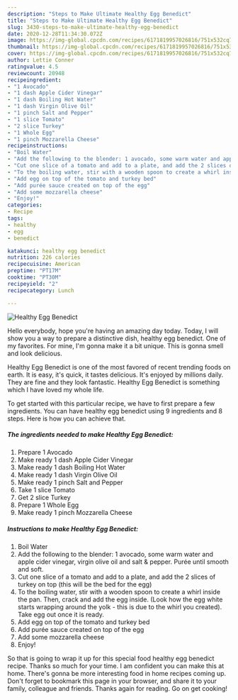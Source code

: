 ```yaml
---
description: "Steps to Make Ultimate Healthy Egg Benedict"
title: "Steps to Make Ultimate Healthy Egg Benedict"
slug: 3430-steps-to-make-ultimate-healthy-egg-benedict
date: 2020-12-28T11:34:30.072Z
image: https://img-global.cpcdn.com/recipes/6171819957026816/751x532cq70/healthy-egg-benedict-recipe-main-photo.jpg
thumbnail: https://img-global.cpcdn.com/recipes/6171819957026816/751x532cq70/healthy-egg-benedict-recipe-main-photo.jpg
cover: https://img-global.cpcdn.com/recipes/6171819957026816/751x532cq70/healthy-egg-benedict-recipe-main-photo.jpg
author: Lettie Conner
ratingvalue: 4.5
reviewcount: 20948
recipeingredient:
- "1 Avocado"
- "1 dash Apple Cider Vinegar"
- "1 dash Boiling Hot Water"
- "1 dash Virgin Olive Oil"
- "1 pinch Salt and Pepper"
- "1 slice Tomato"
- "2 slice Turkey"
- "1 Whole Egg"
- "1 pinch Mozzarella Cheese"
recipeinstructions:
- "Boil Water"
- "Add the following to the blender: 1 avocado, some warm water and apple cider vinegar, virgin olive oil and salt &amp; pepper. Purée until smooth and soft."
- "Cut one slice of a tomato and add to a plate, and add the 2 slices of turkey on top (this will be the bed for the egg)"
- "To the boiling water, stir with a wooden spoon to create a whirl inside the pan. Then, crack and add the egg inside. (Look how the egg white starts wrapping around the yolk - this is due to the whirl you created). Take egg out once it is ready."
- "Add egg on top of the tomato and turkey bed"
- "Add purée sauce created on top of the egg"
- "Add some mozzarella cheese"
- "Enjoy!"
categories:
- Recipe
tags:
- healthy
- egg
- benedict

katakunci: healthy egg benedict 
nutrition: 226 calories
recipecuisine: American
preptime: "PT17M"
cooktime: "PT30M"
recipeyield: "2"
recipecategory: Lunch

---
```



![Healthy Egg Benedict](https://img-global.cpcdn.com/recipes/6171819957026816/751x532cq70/healthy-egg-benedict-recipe-main-photo.jpg)

Hello everybody, hope you're having an amazing day today. Today, I will show you a way to prepare a distinctive dish, healthy egg benedict. One of my favorites. For mine, I'm gonna make it a bit unique. This is gonna smell and look delicious.



Healthy Egg Benedict is one of the most favored of recent trending foods on earth. It is easy, it's quick, it tastes delicious. It's enjoyed by millions daily. They are fine and they look fantastic. Healthy Egg Benedict is something which I have loved my whole life.


To get started with this particular recipe, we have to first prepare a few ingredients. You can have healthy egg benedict using 9 ingredients and 8 steps. Here is how you can achieve that.

<!--inarticleads1-->

##### The ingredients needed to make Healthy Egg Benedict:

1. Prepare 1 Avocado
1. Make ready 1 dash Apple Cider Vinegar
1. Make ready 1 dash Boiling Hot Water
1. Make ready 1 dash Virgin Olive Oil
1. Make ready 1 pinch Salt and Pepper
1. Take 1 slice Tomato
1. Get 2 slice Turkey
1. Prepare 1 Whole Egg
1. Make ready 1 pinch Mozzarella Cheese




<!--inarticleads2-->

##### Instructions to make Healthy Egg Benedict:

1. Boil Water
1. Add the following to the blender: 1 avocado, some warm water and apple cider vinegar, virgin olive oil and salt &amp; pepper. Purée until smooth and soft.
1. Cut one slice of a tomato and add to a plate, and add the 2 slices of turkey on top (this will be the bed for the egg)
1. To the boiling water, stir with a wooden spoon to create a whirl inside the pan. Then, crack and add the egg inside. (Look how the egg white starts wrapping around the yolk - this is due to the whirl you created). Take egg out once it is ready.
1. Add egg on top of the tomato and turkey bed
1. Add purée sauce created on top of the egg
1. Add some mozzarella cheese
1. Enjoy!




So that is going to wrap it up for this special food healthy egg benedict recipe. Thanks so much for your time. I am confident you can make this at home. There's gonna be more interesting food in home recipes coming up. Don't forget to bookmark this page in your browser, and share it to your family, colleague and friends. Thanks again for reading. Go on get cooking!
